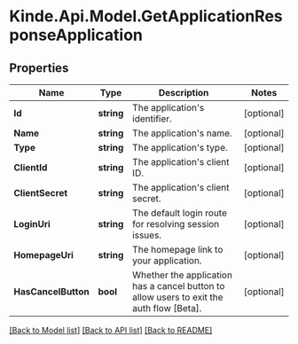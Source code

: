 # Kinde.Api.Model.GetApplicationResponseApplication

## Properties

Name | Type | Description | Notes
------------ | ------------- | ------------- | -------------
**Id** | **string** | The application&#39;s identifier. | [optional] 
**Name** | **string** | The application&#39;s name. | [optional] 
**Type** | **string** | The application&#39;s type. | [optional] 
**ClientId** | **string** | The application&#39;s client ID. | [optional] 
**ClientSecret** | **string** | The application&#39;s client secret. | [optional] 
**LoginUri** | **string** | The default login route for resolving session issues. | [optional] 
**HomepageUri** | **string** | The homepage link to your application. | [optional] 
**HasCancelButton** | **bool** | Whether the application has a cancel button to allow users to exit the auth flow [Beta]. | [optional] 

[[Back to Model list]](../README.md#documentation-for-models) [[Back to API list]](../README.md#documentation-for-api-endpoints) [[Back to README]](../README.md)

